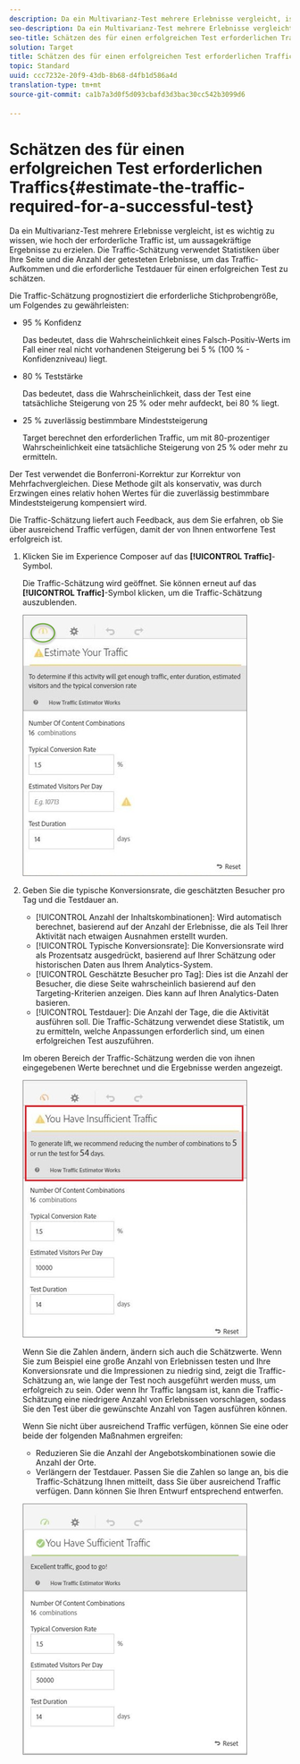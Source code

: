 ```yaml
---
description: Da ein Multivarianz-Test mehrere Erlebnisse vergleicht, ist es wichtig zu wissen, wie hoch der erforderliche Traffic ist, um aussagekräftige Ergebnisse zu erzielen. Die Traffic-Schätzung verwendet Statistiken über Ihre Seite und die Anzahl der getesteten Erlebnisse, um das Traffic-Aufkommen und die erforderliche Testdauer für einen erfolgreichen Test zu schätzen.
seo-description: Da ein Multivarianz-Test mehrere Erlebnisse vergleicht, ist es wichtig zu wissen, wie hoch der erforderliche Traffic ist, um aussagekräftige Ergebnisse zu erzielen. Die Traffic-Schätzung verwendet Statistiken über Ihre Seite und die Anzahl der getesteten Erlebnisse, um das Traffic-Aufkommen und die erforderliche Testdauer für einen erfolgreichen Test zu schätzen.
seo-title: Schätzen des für einen erfolgreichen Test erforderlichen Traffics
solution: Target
title: Schätzen des für einen erfolgreichen Test erforderlichen Traffics
topic: Standard
uuid: ccc7232e-20f9-43db-8b68-d4fb1d586a4d
translation-type: tm+mt
source-git-commit: ca1b7a3d0f5d093cbafd3d3bac30cc542b3099d6

---
```



# Schätzen des für einen erfolgreichen Test erforderlichen Traffics{#estimate-the-traffic-required-for-a-successful-test}

Da ein Multivarianz-Test mehrere Erlebnisse vergleicht, ist es wichtig zu wissen, wie hoch der erforderliche Traffic ist, um aussagekräftige Ergebnisse zu erzielen. Die Traffic-Schätzung verwendet Statistiken über Ihre Seite und die Anzahl der getesteten Erlebnisse, um das Traffic-Aufkommen und die erforderliche Testdauer für einen erfolgreichen Test zu schätzen.

Die Traffic-Schätzung prognostiziert die erforderliche Stichprobengröße, um Folgendes zu gewährleisten:

* 95 % Konfidenz

   Das bedeutet, dass die Wahrscheinlichkeit eines Falsch-Positiv-Werts im Fall einer real nicht vorhandenen Steigerung bei 5 % (100 % - Konfidenzniveau) liegt.
* 80 % Teststärke

   Das bedeutet, dass die Wahrscheinlichkeit, dass der Test eine tatsächliche Steigerung von 25 % oder mehr aufdeckt, bei 80 % liegt. 
* 25 % zuverlässig bestimmbare Mindeststeigerung

   Target berechnet den erforderlichen Traffic, um mit 80-prozentiger Wahrscheinlichkeit eine tatsächliche Steigerung von 25 % oder mehr zu ermitteln.

Der Test verwendet die Bonferroni-Korrektur zur Korrektur von Mehrfachvergleichen. Diese Methode gilt als konservativ, was durch Erzwingen eines relativ hohen Wertes für die zuverlässig bestimmbare Mindeststeigerung kompensiert wird.

Die Traffic-Schätzung liefert auch Feedback, aus dem Sie erfahren, ob Sie über ausreichend Traffic verfügen, damit der von Ihnen entworfene Test erfolgreich ist.

1. Klicken Sie im Experience Composer auf das **[!UICONTROL Traffic]**-Symbol.

   Die Traffic-Schätzung wird geöffnet. Sie können erneut auf das **[!UICONTROL Traffic]**-Symbol klicken, um die Traffic-Schätzung auszublenden.

   ![](assets/estimatorempty.png)

1. Geben Sie die typische Konversionsrate, die geschätzten Besucher pro Tag und die Testdauer an.

   * [!UICONTROL Anzahl der Inhaltskombinationen]: Wird automatisch berechnet, basierend auf der Anzahl der Erlebnisse, die als Teil Ihrer Aktivität nach etwaigen Ausnahmen erstellt wurden.
   * [!UICONTROL Typische Konversionsrate]: Die Konversionsrate wird als Prozentsatz ausgedrückt, basierend auf Ihrer Schätzung oder historischen Daten aus Ihrem Analytics-System.
   * [!UICONTROL Geschätzte Besucher pro Tag]: Dies ist die Anzahl der Besucher, die diese Seite wahrscheinlich basierend auf den Targeting-Kriterien anzeigen. Dies kann auf Ihren Analytics-Daten basieren.
   * [!UICONTROL Testdauer]: Die Anzahl der Tage, die die Aktivität ausführen soll.
   Die Traffic-Schätzung verwendet diese Statistik, um zu ermitteln, welche Anpassungen erforderlich sind, um einen erfolgreichen Test auszuführen.

   Im oberen Bereich der Traffic-Schätzung werden die von ihnen eingegebenen Werte berechnet und die Ergebnisse werden angezeigt.

   ![](assets/estimatorinsufficient.png)

   Wenn Sie die Zahlen ändern, ändern sich auch die Schätzwerte. Wenn Sie zum Beispiel eine große Anzahl von Erlebnissen testen und Ihre Konversionsrate und die Impressionen zu niedrig sind, zeigt die Traffic-Schätzung an, wie lange der Test noch ausgeführt werden muss, um erfolgreich zu sein. Oder wenn Ihr Traffic langsam ist, kann die Traffic-Schätzung eine niedrigere Anzahl von Erlebnissen vorschlagen, sodass Sie den Test über die gewünschte Anzahl von Tagen ausführen können.

   Wenn Sie nicht über ausreichend Traffic verfügen, können Sie eine oder beide der folgenden Maßnahmen ergreifen:

   * Reduzieren Sie die Anzahl der Angebotskombinationen sowie die Anzahl der Orte.
   * Verlängern der Testdauer.
   Passen Sie die Zahlen so lange an, bis die Traffic-Schätzung Ihnen mitteilt, dass Sie über ausreichend Traffic verfügen. Dann können Sie Ihren Entwurf entsprechend entwerfen.

   ![](assets/estimatorok.png)

